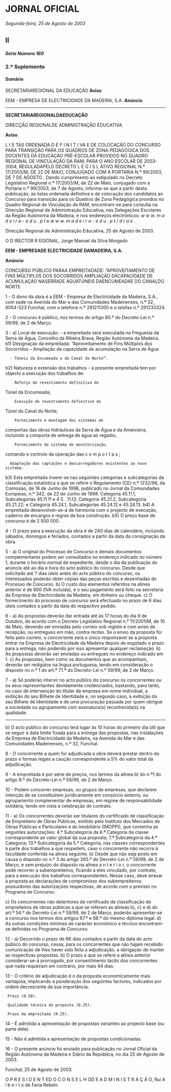 # JORNAL OFICIAL

###### Segunda-feira, 25 de Agosto de 2003

## II

##### Série Número 160

### **2.º Suplemento**

#### **Sumário**

SECRETARIAREGIONAL DA EDUCAÇÃO
**Aviso**


EEM - EMPRESA DE ELECTRICIDADE DA MADEIRA, S.A.
**Anúncio**




---

**SECRETARIAREGIONALDAEDUCAÇÃO**


DIRECÇÃO REGIONALDE ADMINISTRAÇÃO EDUCATIVA


**Aviso**


L I S TAS ORDENADA D E F I N I T I VA E DE COLOCAÇÃO DO
CONCURSO PARA TRANSIÇÃO PARA OS QUADROS DE ZONA
PEDAGÓGICA DOS DOCENTES DA EDUCAÇÃO PRÉ-ESCOLAR
PROVIDOS NO QUADRO REGIONAL DE VINCULAÇÃO DA RAM,
PARA O ANO ESCOLAR DE 2003-2004, REGULADAPELO DECRETO
L E G I S L ATIVO REGIONAL N.º 17/2003/M, DE 22 DE MAIO,
CONJUGADO COM A PORTARIA N.º 99/2003, DE 7 DE AGOSTO . Dando cumprimento ao estipulado no Decreto Legislativo
Regional n.º 17/2003/M, de 22 de Maio, conjugado com a
Portaria n.º 99/2003, de 7 de Agosto, informa-se que a partir
desta publicação, as listas ordenada definitiva e de colocação
dos candidatos ao Concurso para transição para os Quadros
de Zona Pedagógica providos no Quadro Regional de Vinculação da RAM, encontram-se para consulta na Direcção
Regional de Administração Educativa, nas Delegações Escolares
da Região Autónoma da Madeira, e nos endereços electrónicos:
_w w w. m a d e i r a - e d u . p t_ e _w w w. m a d e i r a - e d u . p t / d r a e ._


Direcção Regional de Administração Educativa, 25 de
Agosto de 2003.


O D IRECTOR R EGIONAL, Jorge Manuel da Silva Morgado


**EEM - EMPRESADE ELECTRICIDADE
DAMADEIRA, S.A.**


**Anúncio**


CONCURSO PÚBLICO PARAA EMPREITADADE:
“APROVEITAMENTO DE FINS MÚLTIPLOS DOS SOCORRIDOS
AMPLIAÇÃO DACAPACIDADE DE ACUMULAÇÃO NASERRADE
ÁGUATÚNEIS DAENCUMEADAE DO CANALDO NORTE


1 - O dono da obra é a EEM - Empresa de Electricidade da
Madeira, S.A., com sede na Avenida do Mar e das
Comunidades Madeirenses, n.º 32, 9054-523 Funchal,
com o telefone n.º 291211300 e o telefax n.º 291233324.


2 - O concurso é público, nos termos do artigo 80.º do
Decreto-Lei n.º 59/99, de 2 de Março.


3 - a) Local de execução: - a empreitada será
executada na Freguesia da Serra de Água,
Concelho da Ribeira Brava, Região Autónoma
da Madeira.
b1) Designação da empreitada: “Aproveitamento
de Fins Múltiplos dos Socorridos – Ampliação
da capacidade de acumulação na Serra de Água

      - Túneis da Encumeada e do Canal do Norte”.
b2) Natureza e extensão dos trabalhos - a presente
empreitada tem por objecto a execução dos
trabalhos de:

        Reforço do revestimento definitivo do
Túnel da Encumeada;

        Execução do revestimento definitivo do
Túnel do Canal do Norte;

        Fornecimento e montagem dos sistemas de
comportas das obras hidráulicas da Serra
de Água e da Ameixieira, incluindo a
comporta de entrega de água ao regadio;

        Fornecimento do sistema de monitorização,
comando e controlo da operação das
c o m p o r t a s ;



      Adaptação das captações e descarregadores existentes ao novo sistema.
b3) Esta empreitada insere-se nas seguintes categorias e subcategorias da classificação estatística a que se refere o Regulamento (CE) n.º
1232/98, da Comissão, de 16 de Junho de 1998,
publicado no Jornal da Comunidades Europeias, n.º 342, de 22 de Junho de 1998:
Categoria 45.11.1, Subcategorias 45.11.11 e
4 5 . 11.12; Categoria 45.21.2, Subcategoria
45.21.22; e Categoria 45.24.1, Subcategorias
45.24.12 e 45.24.13.
b4) A empreitada desenvolver-se-á de harmonia
com o projecto de execução, caderno de
encargos e regras de boa construção.
b5) O preço base de concurso é de 2 500 000 .


4 - O prazo para a execução da obra é de 240 dias de
calendário, incluindo sábados, domingos e feriados,
contados a partir da data da consignação da obra.


5 - a) O original do Processo de Concurso e demais
documentos complementares podem ser consultados no endereço indicado no número 1, durante o
horário normal de expediente, desde o dia da
publicação do anúncio até ao dia e hora do acto
público do concurso. Desde que solicitado até 7
dias úteis antes do acto público do concurso, os
interessados poderão obter cópias das peças
escritas e desenhadas do Processo de Concurso.
b) O custo dos elementos referidos na alínea
anterior é de 800 (IVA incluído), e o seu
pagamento será feito na secretaria da Empresa
de Electricidade da Madeira, em dinheiro ou
cheque.
c) O fornecimento do processo de concurso será
efectuado no prazo de 6 dias úteis contados a
partir da data do respectivo pedido.


6 - a) As propostas deverão dar entrada até às 17 horas
do dia 9 de Outubro, de acordo com o Decreto
Legislativo Regional n.º 11/2001/M, de 10 de
Maio, devendo ser enviadas pelo correio sob
registo e com aviso de recepção, ou entregues
em mão, contra recibo. Se o envio da proposta
for feito pelo correio, o concorrente será o único
responsável se a proposta entrar na Empresa de
Electricidade da Madeira depois de esgotado o
prazo para a entrega, não podendo por isso
apresentar qualquer reclamação.
b) As propostas deverão ser enviadas ou entregues
no endereço indicado em 1.
c) As propostas, bem como os documentos que as
acompanham, deverão ser redigidos na língua
portuguesa, tendo em consideração o disposto
no n.º 1 do art.º 71.º do Decreto-Lei n.º 59/99, de
2 de Março.


7 - a) Só poderão intervir no acto público do concurso
os concorrentes ou os seus representantes
devidamente credenciados, bastando, para tanto,
no caso de intervenção do titular da empresa em
nome individual, a exibição do seu Bilhete de
Identidade e, no segundo caso, a exibição do seu
Bilhete de Identidade e de uma procuração
passada por quem obrigue a sociedade ou
agrupamento com assinatura(s) reconhecida(s)
na qualidade.




---

b) O acto público do concurso terá lugar às 10
horas do primeiro dia útil que se seguir à data
limite fixada para a entrega das propostas, nas
instalações da Empresa de Electricidade da
Madeira, na Avenida do Mar e das Comunidades
Madeirenses, n.º 32, Funchal.


8 - O concorrente a quem for adjudicada a obra deverá
prestar dentro do prazo e formas legais a caução
correspondente a 5% do valor total da adjudicação.


9 - A empreitada é por série de preços, nos termos da
alínea b) do n.º1 do artigo 8.º do Decreto-Lei n.º
59/99, de 2 de Março.


10 - Podem concorrer empresas, ou grupos de empresas, que
declarem intenção de se constituírem juridicamente em
consórcio externo, ou agrupamento complementar de
empresas, em regime de responsabilidade solidária,
tendo em vista a celebração do contrato.


11 - a) Os concorrentes deverão ser titulares do certificado
de classificação de Empreiteiro de Obras Públicas,
emitido pelo Instituto dos Mercados de Obras
Públicas e Particulares e do Imobiliário (IMOPPI),
que contenha as seguintes autorizações:
4.ª Subcategoria da 6.ª Categoria da classe
correspondente ao valor global da sua proposta;
7.ª Subcategoria da 4.ª Categoria;
13.ª Subcategoria da 5.ª Categoria, nas classes
correspondentes à parte dos trabalhos a que
respeitem, caso o concorrente não recorra à
faculdade conferida na alínea seguinte.
b) Desde que não seja posto em causa o disposto no n.º
3 do artigo 265.º do Decreto-Lei n.º 59/99, de 2 de
Março, e sem prejuízo do disposto na alínea
a n t e r i o r, o concorrente pode recorrer a subempreiteiros, ficando a eles vinculado, por contrato,
para a execução dos trabalhos correspondentes.
Nesse caso, deve anexar à proposta as declarações
de compromisso dos subempreiteiros possuidores
das autorizações respectivas, de acordo com o
previsto no Programa de Concurso.



c) Os concorrentes não detentores de certificado de
classificação de empreiteiros de obras públicas a
que se referem as alíneas b), c) e d) do art.º 54.º
do Decreto-Lei n.º 59/99, de 2 de Março,
poderão apresentar-se a concurso nos termos dos
artigos 67.º e 68.º do mesmo diploma legal.
d) As outras condições mínimas de carácter económico e técnico encontram-se definidas no
Programa de Concurso.


12 - a) Decorrido o prazo de 66 dias contados a partir da
data do acto público do concurso, cessa, para os
concorrentes que não hajam recebido comunicação
de lhes haver sido feita a adjudicação, a obrigação
de manter as respectivas propostas.
b) O prazo a que se refere a alínea anterior considerar-se-á prorrogado, por consentimento tácito
dos concorrentes que nada requeiram em contrário, por mais 44 dias.


13 - O critério de adjudicação é o da proposta economicamente mais vantajosa, implicando a ponderação
dos seguintes factores, indicados por ordem decrescente da sua importância:

     Preço (0.50).

     Qualidade técnica da proposta (0.25).

     Prazo da empreitada (0.25).


14 - É admitida a apresentação de propostas variantes ao
projecto base (ou parte dele).


15 - Não é admitida a apresentação de propostas condicionadas.


16 - O presente anúncio foi enviado para publicação no
Jornal Oficial da Região Autónoma da Madeira e
Diário da República, no dia 25 de Agosto de 2003.


Funchal, 25 de Agosto de 2003.


O P R E S I D E N T ED O C O N S E L H OD E A D M I N I S T R A Ç Ã O, Rui A l b e r t o
de Faria Rebelo


